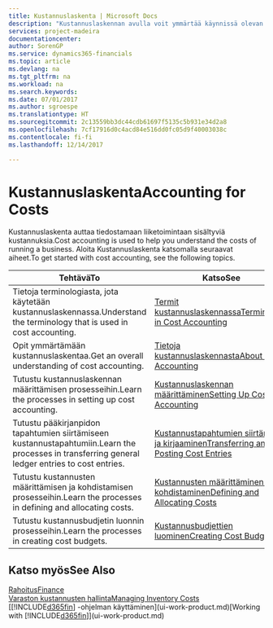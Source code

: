 ```yaml
---
title: Kustannuslaskenta | Microsoft Docs
description: "Kustannuslaskennan avulla voit ymmärtää käynnissä olevan liiketoiminnan kustannuksia. Aloita Kustannuslaskenta katsomalla seuraavat aiheet."
services: project-madeira
documentationcenter: 
author: SorenGP
ms.service: dynamics365-financials
ms.topic: article
ms.devlang: na
ms.tgt_pltfrm: na
ms.workload: na
ms.search.keywords: 
ms.date: 07/01/2017
ms.author: sgroespe
ms.translationtype: HT
ms.sourcegitcommit: 2c13559bb3dc44cdb61697f5135c5b931e34d2a8
ms.openlocfilehash: 7cf17916d0c4acd84e516dd0fc05d9f40003038c
ms.contentlocale: fi-fi
ms.lasthandoff: 12/14/2017

---
```

# <a name="accounting-for-costs"></a><span data-ttu-id="d57df-104">Kustannuslaskenta</span><span class="sxs-lookup"><span data-stu-id="d57df-104">Accounting for Costs</span></span>
<span data-ttu-id="d57df-105">Kustannuslaskenta auttaa tiedostamaan liiketoimintaan sisältyviä kustannuksia.</span><span class="sxs-lookup"><span data-stu-id="d57df-105">Cost accounting is used to help you understand the costs of running a business.</span></span> <span data-ttu-id="d57df-106">Aloita Kustannuslaskenta katsomalla seuraavat aiheet.</span><span class="sxs-lookup"><span data-stu-id="d57df-106">To get started with cost accounting, see the following topics.</span></span>  

|<span data-ttu-id="d57df-107">Tehtävä</span><span class="sxs-lookup"><span data-stu-id="d57df-107">To</span></span>|<span data-ttu-id="d57df-108">Katso</span><span class="sxs-lookup"><span data-stu-id="d57df-108">See</span></span>|  
|--------|---------|  
|<span data-ttu-id="d57df-109">Tietoja terminologiasta, jota käytetään kustannuslaskennassa.</span><span class="sxs-lookup"><span data-stu-id="d57df-109">Understand the terminology that is used in cost accounting.</span></span>|[<span data-ttu-id="d57df-110">Termit kustannuslaskennassa</span><span class="sxs-lookup"><span data-stu-id="d57df-110">Terminology in Cost Accounting</span></span>](finance-terminology-in-cost-accounting.md)|  
|<span data-ttu-id="d57df-111">Opit ymmärtämään kustannuslaskentaa.</span><span class="sxs-lookup"><span data-stu-id="d57df-111">Get an overall understanding of cost accounting.</span></span>|[<span data-ttu-id="d57df-112">Tietoja kustannuslaskennasta</span><span class="sxs-lookup"><span data-stu-id="d57df-112">About Cost Accounting</span></span>](finance-about-cost-accounting.md)|  
|<span data-ttu-id="d57df-113">Tutustu kustannuslaskennan määrittämisen prosesseihin.</span><span class="sxs-lookup"><span data-stu-id="d57df-113">Learn the processes in setting up cost accounting.</span></span>|[<span data-ttu-id="d57df-114">Kustannuslaskennan määrittäminen</span><span class="sxs-lookup"><span data-stu-id="d57df-114">Setting Up Cost Accounting</span></span>](finance-set-up-cost-accounting.md)|  
|<span data-ttu-id="d57df-115">Tutustu pääkirjanpidon tapahtumien siirtämiseen kustannustapahtumiin.</span><span class="sxs-lookup"><span data-stu-id="d57df-115">Learn the processes in transferring general ledger entries to cost entries.</span></span>|[<span data-ttu-id="d57df-116">Kustannustapahtumien siirtäminen ja kirjaaminen</span><span class="sxs-lookup"><span data-stu-id="d57df-116">Transferring and Posting Cost Entries</span></span>](finance-transfer-and-post-cost-entries.md)|  
|<span data-ttu-id="d57df-117">Tutustu kustannusten määrittämisen ja kohdistamisen prosesseihin.</span><span class="sxs-lookup"><span data-stu-id="d57df-117">Learn the processes in defining and allocating costs.</span></span>|[<span data-ttu-id="d57df-118">Kustannusten määrittäminen ja kohdistaminen</span><span class="sxs-lookup"><span data-stu-id="d57df-118">Defining and Allocating Costs</span></span>](finance-define-and-allocate-costs.md)|  
|<span data-ttu-id="d57df-119">Tutustu kustannusbudjetin luonnin prosesseihin.</span><span class="sxs-lookup"><span data-stu-id="d57df-119">Learn the processes in creating cost budgets.</span></span>|[<span data-ttu-id="d57df-120">Kustannusbudjettien luominen</span><span class="sxs-lookup"><span data-stu-id="d57df-120">Creating Cost Budgets</span></span>](finance-create-cost-budgets.md)|  

## <a name="see-also"></a><span data-ttu-id="d57df-121">Katso myös</span><span class="sxs-lookup"><span data-stu-id="d57df-121">See Also</span></span>  
[<span data-ttu-id="d57df-122">Rahoitus</span><span class="sxs-lookup"><span data-stu-id="d57df-122">Finance</span></span>](finance.md)  
[<span data-ttu-id="d57df-123">Varaston kustannusten hallinta</span><span class="sxs-lookup"><span data-stu-id="d57df-123">Managing Inventory Costs</span></span>](finance-manage-inventory-costs.md)  
<span data-ttu-id="d57df-124">[[!INCLUDE[d365fin](includes/d365fin_md.md)] -ohjelman käyttäminen](ui-work-product.md)</span><span class="sxs-lookup"><span data-stu-id="d57df-124">[Working with [!INCLUDE[d365fin](includes/d365fin_md.md)]](ui-work-product.md)</span></span>

